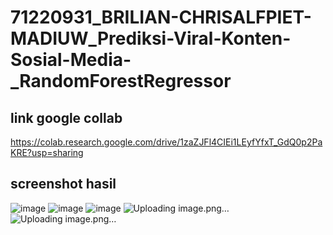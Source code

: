 # 71220931_BRILIAN-CHRISALFPIET-MADIUW_Prediksi-Viral-Konten-Sosial-Media-_RandomForestRegressor

## link google collab
https://colab.research.google.com/drive/1zaZJFl4CIEi1LEyfYfxT_GdQ0p2PaKRE?usp=sharing

## screenshot hasil
![image](https://github.com/Brilianmadiuw/71220931_BRILIAN-CHRISALFPIET-MADIUW_Prediksi-Viral-Konten-Sosial-Media-_RandomForestRegressor/assets/117911653/12727696-ce30-414a-9b47-c6216b24c45f)
![image](https://github.com/Brilianmadiuw/71220931_BRILIAN-CHRISALFPIET-MADIUW_Prediksi-Viral-Konten-Sosial-Media-_RandomForestRegressor/assets/117911653/d42fc049-9957-43bf-b76f-5e3ede3068a6)
![image](https://github.com/Brilianmadiuw/71220931_BRILIAN-CHRISALFPIET-MADIUW_Prediksi-Viral-Konten-Sosial-Media-_RandomForestRegressor/assets/117911653/f8839bd7-2b02-4d5e-ab3a-601844cce3df)
![Uploading image.png…]()
![Uploading image.png…]()

